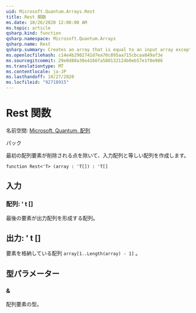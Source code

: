 ```yaml
---
uid: Microsoft.Quantum.Arrays.Rest
title: Rest 関数
ms.date: 10/26/2020 12:00:00 AM
ms.topic: article
qsharp.kind: function
qsharp.namespace: Microsoft.Quantum.Arrays
qsharp.name: Rest
qsharp.summary: Creates an array that is equal to an input array except that the first array element is dropped.
ms.openlocfilehash: c14e4b2902741d7ea70c895aa715cbcaa849af3e
ms.sourcegitcommit: 29e0d88a30e4166fa580132124b0eb57e1f0e986
ms.translationtype: MT
ms.contentlocale: ja-JP
ms.lasthandoff: 10/27/2020
ms.locfileid: "92718915"
---
```

# <a name="rest-function"></a>Rest 関数

名前空間: [Microsoft. Quantum. 配列](xref:Microsoft.Quantum.Arrays)

パック [](https://nuget.org/packages/)


最初の配列要素が削除される点を除いて、入力配列と等しい配列を作成します。

```qsharp
function Rest<'T> (array : 'T[]) : 'T[]
```


## <a name="input"></a>入力

### <a name="array--t"></a>配列: ' t []

最後の要素が出力配列を形成する配列。



## <a name="output--t"></a>出力: ' t []

要素を格納している配列 `array[1..Length(array) - 1]` 。

## <a name="type-parameters"></a>型パラメーター

### <a name="t"></a>&

配列要素の型。